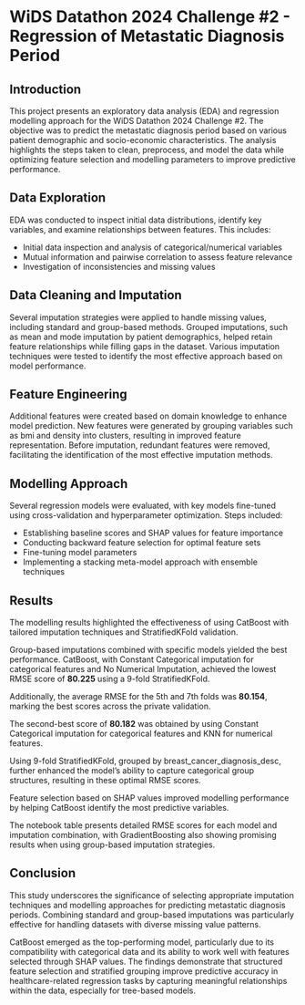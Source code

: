 # WiDS Datathon 2024 Challenge #2 - Regression of Metastatic Diagnosis Period
## Introduction
This project presents an exploratory data analysis (EDA) and regression modelling approach for the WiDS Datathon 2024 Challenge #2. The objective was to predict the metastatic diagnosis period based on various patient demographic and socio-economic characteristics. The analysis highlights the steps taken to clean, preprocess, and model the data while optimizing feature selection and modelling parameters to improve predictive performance.

## Data Exploration
EDA was conducted to inspect initial data distributions, identify key variables, and examine relationships between features. This includes:

- Initial data inspection and analysis of categorical/numerical variables
- Mutual information and pairwise correlation to assess feature relevance
- Investigation of inconsistencies and missing values
  
## Data Cleaning and Imputation
Several imputation strategies were applied to handle missing values, including standard and group-based methods. Grouped imputations, such as mean and mode imputation by patient demographics, helped retain feature relationships while filling gaps in the dataset. Various imputation techniques were tested to identify the most effective approach based on model performance.

## Feature Engineering
Additional features were created based on domain knowledge to enhance model prediction. New features were generated by grouping variables such as bmi and density into clusters, resulting in improved feature representation. Before imputation, redundant features were removed, facilitating the identification of the most effective imputation methods.

## Modelling Approach
Several regression models were evaluated, with key models fine-tuned using cross-validation and hyperparameter optimization. Steps included:

- Establishing baseline scores and SHAP values for feature importance
- Conducting backward feature selection for optimal feature sets
- Fine-tuning model parameters
- Implementing a stacking meta-model approach with ensemble techniques
  
## Results

The modelling results highlighted the effectiveness of using CatBoost with tailored imputation techniques and StratifiedKFold validation.

Group-based imputations combined with specific models yielded the best performance. CatBoost, with Constant Categorical imputation for categorical features and No Numerical Imputation, achieved the lowest RMSE score of **80.225** using a 9-fold StratifiedKFold.

Additionally, the average RMSE for the 5th and 7th folds was **80.154**, marking the best scores across the private validation.

The second-best score of **80.182** was obtained by using Constant Categorical imputation for categorical features and KNN for numerical features.

Using 9-fold StratifiedKFold, grouped by breast_cancer_diagnosis_desc, further enhanced the model’s ability to capture categorical group structures, resulting in these optimal RMSE scores.

Feature selection based on SHAP values improved modelling performance by helping CatBoost identify the most predictive variables.

The notebook table presents detailed RMSE scores for each model and imputation combination, with GradientBoosting also showing promising results when using group-based imputation strategies.

## Conclusion
This study underscores the significance of selecting appropriate imputation techniques and modelling approaches for predicting metastatic diagnosis periods. Combining standard and group-based imputations was particularly effective for handling datasets with diverse missing value patterns. 

CatBoost emerged as the top-performing model, particularly due to its compatibility with categorical data and its ability to work well with features selected through SHAP values. The findings demonstrate that structured feature selection and stratified grouping improve predictive accuracy in healthcare-related regression tasks by capturing meaningful relationships within the data, especially for tree-based models.
